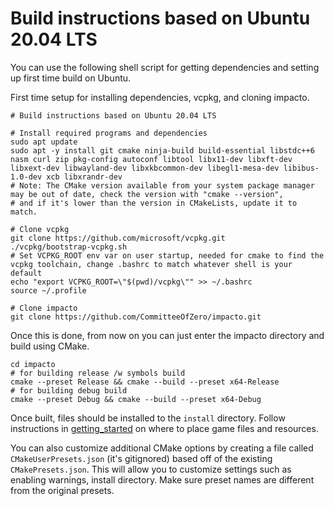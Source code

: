 # Build instructions based on Ubuntu 20.04 LTS

You can use the following shell script for getting dependencies and setting up first time build on Ubuntu.

First time setup for installing dependencies, vcpkg, and cloning impacto.   

```shell
# Build instructions based on Ubuntu 20.04 LTS

# Install required programs and dependencies
sudo apt update
sudo apt -y install git cmake ninja-build build-essential libstdc++6 nasm curl zip pkg-config autoconf libtool libx11-dev libxft-dev libxext-dev libwayland-dev libxkbcommon-dev libegl1-mesa-dev libibus-1.0-dev xcb libxrandr-dev
# Note: The CMake version available from your system package manager may be out of date, check the version with "cmake --version", 
# and if it's lower than the version in CMakeLists, update it to match.

# Clone vcpkg
git clone https://github.com/microsoft/vcpkg.git
./vcpkg/bootstrap-vcpkg.sh
# Set VCPKG_ROOT env var on user startup, needed for cmake to find the vcpkg toolchain, change .bashrc to match whatever shell is your default
echo "export VCPKG_ROOT=\"$(pwd)/vcpkg\"" >> ~/.bashrc
source ~/.profile

# Clone impacto 
git clone https://github.com/CommitteeOfZero/impacto.git
```

Once this is done, from now on you can just enter the impacto directory and build using CMake.
```shell
cd impacto
# for building release /w symbols build
cmake --preset Release && cmake --build --preset x64-Release
# for building debug build
cmake --preset Debug && cmake --build --preset x64-Debug
```
Once built, files should be installed to the `install` directory. Follow instructions in [getting_started](doc/getting_started.md) on where to place game files and resources.

You can also customize additional CMake options by creating a file called `CMakeUserPresets.json` (it's gitignored)
based off of the existing `CMakePresets.json`. This will allow you to customize settings such as enabling warnings, install directory. 
Make sure preset names are different from the original presets. 